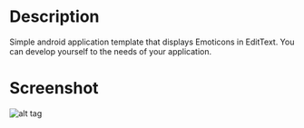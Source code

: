 # Description
Simple android application template that displays Emoticons in EditText. You can develop yourself to the needs of your application.
<br/>

# Screenshot

![alt tag](http://hangga.web.id/wp-content/uploads/2014/04/device-2014-04-06-132659.png)

